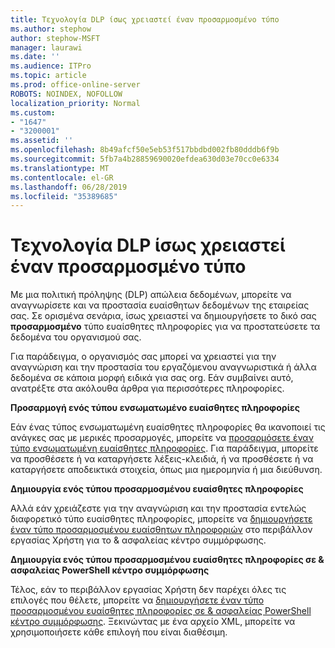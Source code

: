 ```yaml
---
title: Τεχνολογία DLP ίσως χρειαστεί έναν προσαρμοσμένο τύπο
ms.author: stephow
author: stephow-MSFT
manager: laurawi
ms.date: ''
ms.audience: ITPro
ms.topic: article
ms.prod: office-online-server
ROBOTS: NOINDEX, NOFOLLOW
localization_priority: Normal
ms.custom:
- "1647"
- "3200001"
ms.assetid: ''
ms.openlocfilehash: 8b49afcf50e5eb53f517bbdbd002fb80dddb6f9b
ms.sourcegitcommit: 5fb7a4b28859690020efdea630d03e70cc0e6334
ms.translationtype: MT
ms.contentlocale: el-GR
ms.lasthandoff: 06/28/2019
ms.locfileid: "35389685"
---
```

# <a name="dlp-might-need-a-custom-type"></a>Τεχνολογία DLP ίσως χρειαστεί έναν προσαρμοσμένο τύπο

Με μια πολιτική πρόληψης (DLP) απώλεια δεδομένων, μπορείτε να αναγνωρίσετε και να προστασία ευαίσθητων δεδομένων της εταιρείας σας. Σε ορισμένα σενάρια, ίσως χρειαστεί να δημιουργήσετε το δικό σας **προσαρμοσμένο** τύπο ευαίσθητες πληροφορίες για να προστατεύσετε τα δεδομένα του οργανισμού σας.

Για παράδειγμα, ο οργανισμός σας μπορεί να χρειαστεί για την αναγνώριση και την προστασία του εργαζόμενου αναγνωριστικά ή άλλα δεδομένα σε κάποια μορφή ειδικά για σας org. Εάν συμβαίνει αυτό, ανατρέξτε στα ακόλουθα άρθρα για περισσότερες πληροφορίες.
  
 **Προσαρμογή ενός τύπου ενσωματωμένο ευαίσθητες πληροφορίες**
  
Εάν ένας τύπος ενσωματωμένη ευαίσθητες πληροφορίες θα ικανοποιεί τις ανάγκες σας με μερικές προσαρμογές, μπορείτε να [προσαρμόσετε έναν τύπο ενσωματωμένη ευαίσθητες πληροφορίες](https://docs.microsoft.com/office365/securitycompliance/customize-a-built-in-sensitive-information-type). Για παράδειγμα, μπορείτε να προσθέσετε ή να καταργήσετε λέξεις-κλειδιά, ή να προσθέσετε ή να καταργήσετε αποδεικτικά στοιχεία, όπως μια ημερομηνία ή μια διεύθυνση.
  
 **Δημιουργία ενός τύπου προσαρμοσμένου ευαίσθητες πληροφορίες**
  
Αλλά εάν χρειάζεστε για την αναγνώριση και την προστασία εντελώς διαφορετικό τύπο ευαίσθητες πληροφορίες, μπορείτε να [δημιουργήσετε έναν τύπο προσαρμοσμένου ευαίσθητων πληροφοριών](https://docs.microsoft.com/office365/securitycompliance/create-a-custom-sensitive-information-type) στο περιβάλλον εργασίας Χρήστη για το & ασφαλείας κέντρο συμμόρφωσης.
  
**Δημιουργία ενός τύπου προσαρμοσμένου ευαίσθητες πληροφορίες σε & ασφαλείας PowerShell κέντρο συμμόρφωσης**

Τέλος, εάν το περιβάλλον εργασίας Χρήστη δεν παρέχει όλες τις επιλογές που θέλετε, μπορείτε να [δημιουργήσετε έναν τύπο προσαρμοσμένου ευαίσθητες πληροφορίες σε & ασφαλείας PowerShell κέντρο συμμόρφωσης](https://docs.microsoft.com/office365/securitycompliance/create-a-custom-sensitive-information-type-in-scc-powershell). Ξεκινώντας με ένα αρχείο XML, μπορείτε να χρησιμοποιήσετε κάθε επιλογή που είναι διαθέσιμη.
